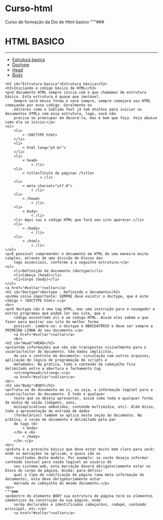 # Curso-html
Curso de formação da Dio de Html basico
"""###
<!DOCTYPE html>
<html lang="pt-br">

<head>
    <meta charset="UTF-8">
    <meta name="viewport" content="width=device-width, initial-scale=1.0">
    <title>Aula de html basico</title>
</head>

<body>
    <h1 id="voltar"> HTML BASICO </h1>
    <hr />
    <ul>
        <li><a href="#Estrutura-basica">Estrutura basica</a></li>
        <li><a href="#Doctype">Doctype</a></li>
        <li><a href="#Head">Head</a></li>
        <li><a href="#Body">Body</a></li>
    </ul>

    <h2 id="Estrutura-basica">Estrutura básica</h2>
    <h3>Iniciando o código básico de HTML</h3>
    <p>O documento HTML sempre inicia com o que chamamos de estrutura básica. Esta estrutura é quase que imutável.
        Sempre será dessa forma e você sempre, sempre começará seu HTML começando por esse código. Geralmente os
        editores como o Sublime Text já tem atalhos para iniciar os documentos HTMLs com essa estrutura, logo, você não
        precisa se preocupar em decorá-la, mas é bom que faça. Veja abaixo como ela se inicia:</p>
    <ol>
        <li>
            < !DOCTYPE html>
        </li>
        <li>
            < html lang="pt-br">
        </li>
        <li>
            < head>
                < /li>
        <li>
            < title>Título da página< /title>
                    < /li>
        <li>
            < meta charset="utf-8">
                < /li>
        <li>
            < /head>
                < /li>
        <li>
            < body>
                < /li>
        <li> Aqui vai o código HTML que fará seu site aparecer.</li>
        <li>
            < /body>
                < /li>
        <li>
            < /html>
                < /li>
    </ol>
    <p>É possível compreender o documento em HTML de uma maneira muito simples, através de uma divisão de blocos das
        tags essenciais, conforme a a seguinte estrutura:</p>
    <ul>
        <li>Definição do documento (doctype)</li>
        <li>Cabeça (head)</li>
        <li>Corpo (body)</li>
    </ul>
    <a href="#voltar">voltar</a>
    <h2 id="Doctype">Doctype - Definindo o documento</h2>
    <p>Uma coisa importante: SEMPRE deve existir o doctype, que é este código < !DOCTYPE html>.</p>
    <br>
    <p>O doctype não é uma tag HTML, mas uma instrução para o navegador e outros programas que podem ler seu site, que o
        código encontrado ali é um código HTML. Assim eles sabem o que fazer para mostrar seu site da melhor forma
        possível. Lembre-se: o doctype é OBRIGATÓRIO e deve ser sempre a PRIMEIRA LINHA do seu documento.</p>
        <a href="#voltar">voltar</a>
        <br>
    <h2 id="Head">HEAD</h2>
    <p>Contém informações que não são transpostas visivelmente para o usuário/leitor do documento. São dados implícitos,
        de uso e controle do documento: vinculação com outros arquivos, aplicação de lógica de programação de scripts e
        metadados. Na prática, todo o conteúdo do cabeçalho fica delimitado entre a abertura e fechamento tag
        <strong>head</strong>.</p>
        <a href="#voltar">voltar</a>
    <br>
    <h2 id="Body">BODY</h2>
    <p>Trata-se do documento em si, ou seja, a informação legível para o usuário/leitor do documento. É todo e qualquer
        texto que se deseja apresentar, assim como toda e qualquer forma de mídia de saída (imagens, sons,
        miniaplicativos embutidos, conteúdo multimídia, etc). Além disso, toda a apresentação de entrada de dados
        (formulários) também se aplica neste seção do documento. Na prática, o corpo do documento é delimitado pelo par
        de tags <b>
            < body>
        </b> e <b>
            < /body>
        </b>.</p>
    <br>
    <p>Este é o preceito básico que deve estar muito bem claro para você: onde as marcações se aplicam, e quais são os
        resultados deste modelo. Por exemplo: se vocês deseja informar conteúdo textual para saída legível ao usuário do
        seu sistema web, esta marcação deverá obrigatoriamente estar no bloco do corpo da página. Ainda: para definir
        qual o tipo de codificação da página (uma meta informação do documento), esta deve obrigatoriamente estar
        marcada no cabeçalho do mesmo documento.</p>
    <br>
    """###
    <p>Dentro do elemento BODY sua estrutura de página terá os elementos semânticos da construção da sua página, onde
        serão declarados e identificados cabeçalhos, rodapé, conteúdo principal, etc.</p>
        <a href="#voltar">voltar</a>
</body>

</html>
